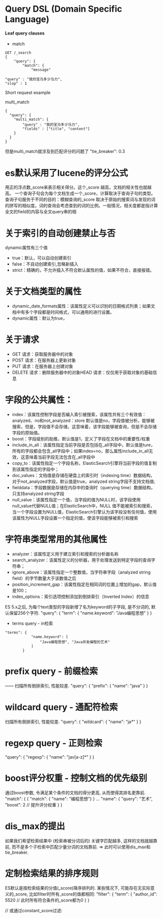 
# Query DSL (Domain Specific Language)
#### Leaf query clauses
* match
```
GET /_search
{
	"query": {
		"match": {
			"message"

"query" : "我的宝马多少马力",
"slop" : 1

```
Short request example

multi_match
```
{
  "query": {
    "multi_match": {
        "query" : "我的宝马多少马力",
        "fields" : ["title", "content"]
    }
  }
}

```
但是multi_match就涉及到匹配评分的问题了
"tie_breaker": 0.3





# es默认采用了lucene的评分公式
用正的浮点数_score来表示相关得分。这个_score 越高，文档的相关性也就越高。
一个查询子句会为每个文档生成一个_score，计算取决于查询子句的类型。
查询子句服务于不同的目的：模糊查询的_score
取决于原始的搜索词与发现的词的拼写的相似度。词的查询会考虑查到的词的比例。一般情况，相关度都是指计算全文的field的内容与全文query串的相


# 关于索引的自动创建禁止与否
dynamic属性有三个值
* true：默认，可以自动创建索引
* false：不自动创建索引,忽略新插入
* strict：精确的，不允许插入不符合默认属性的值，如果不符合，直接报错。

# 关于文档类型的属性
* dynamic_date_formats属性：该属性定义可以识别的日期格式列表；如果文档中有多个字段都是时间格式，可以通用的进行设置。
* dynamic属性：默认为true，

# 关于请求
* GET 请求：获取服务器中的对象
* POST 请求：在服务器上更新对象
* PUT 请求：在服务器上创建对象
* DELETE 请求：删除服务器中的对象HEAD 请求：仅仅用于获取对象的基础信息

# 字段的公共属性：
* index：该属性控制字段是否编入索引被搜索，该属性共有三个有效值：analyzed、no和not_analyzed：store
默认值是no，字段值被分析，能够被搜索，但是，字段值不会存储，这意味着，该字段能够被查询，但是不会存储字段的原始值。
* boost：字段级别的助推，默认值是1，定义了字段在文档中的重要性/权重
* include_in_all：该属性指定当前字段是否包括在_all字段中，默认值是ture，所有的字段都会包含_all字段中；如果index=no，那么属性include_in_all无效，这意味着当前字段无法包含在_all字段中
* copy_to：该属性指定一个字段名称，ElasticSearch引擎将当前字段的值复制到该属性指定的字段中；
* doc_values：文档值是存储在硬盘上的索引时（indexing time）数据结构，对于not_analyzed字段，默认值是true，analyzed string字段不支持文档值;
* fielddata：字段数据是存储在内存中的查询时（querying time）数据结构，只支持analyzed string字段
* null_value：该属性指定一个值，当字段的值为NULL时，该字段使用null_value代替NULL值；在ElasticSearch中，NULL 值不能被索引和搜索，当一个字段设置为NULL值，ElasticSearch引擎认为该字段没有任何值，使用该属性为NULL字段设置一个指定的值，使该字段能够被索引和搜索

# 字符串类型常用的其他属性
* analyzer：该属性定义用于建立索引和搜索的分析器名称
* search_analyzer：该属性定义的分析器，用于处理发送到特定字段的查询字符串；
* ignore_above：该属性指定一个整数值，当字符串字段（analyzed string field）的字节数量大于该数值之后
* position_increment_gap：该属性指定在相同词的位置上增加的gap，默认值是100；
* index_options：索引选项控制添加到倒排索引（Inverted Index）的信息

ES 5.x之后, 为每个text类型的字段新增了名为keyword的子字段, 是不分词的, 默认保留256个字符.
 "query": {
        "term": {
            "name.keyword": "Java编程思想"
        }
    }
* terms query - in检索
```
"terms": {
            "name.keyword": [
                "Java编程思想", "Java并发编程的艺术"
            ]
        }
```
# prefix query - 前缀检索 
—— 扫描所有倒排索引, 性能较差.
"query": {
        "prefix": { "name": "java" }
}

# wildcard query - 通配符检索
扫描所有倒排索引, 性能较差.
"query": {
        "wildcard": { "name": "ja*" }
    }
# regexp query - 正则检索
"query": {
        "regexp": { "name": "jav[a-z]*" }
    }
# boost评分权重 - 控制文档的优先级别
通过boost参数, 令满足某个条件的文档的得分更高, 从而使得其排名更靠前.
"match": { 
{ "match": { "name": "编程思想"} }
...
                        "name": {
                            "query": "艺术", 
                            "boost": 2        // 提升评分权重
                        } 
                    }
# dis_max的提出
如果我们希望检索结果中 (检索串被分词后的) 关键字匹配越多, 这样的文档就越靠前, 而不是多个子检索中匹配少量分词的文档靠前.
⇒ 此时可以使用dis_max和tie_breaker.

# 定制检索结果的排序规则
ES默认是按检索结果的分值(_score)降序排列的.
某些情况下, 可能存在无实际意义的_score, 比如filter时所有_score的值都相同:
"filter": {
                "term": {
                    "author_id": 5520	// 此时所有符合条件的_score都为0
                }
            }

// 或通过constant_score过滤:
